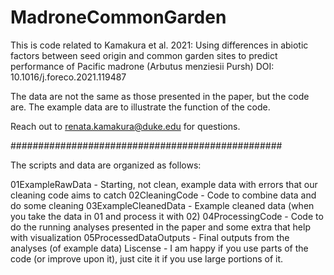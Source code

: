 # MadroneCommonGarden

This is code related to Kamakura et al. 2021: 
Using differences in abiotic factors between seed origin and common garden sites to predict performance of Pacific madrone (Arbutus menziesii Pursh)
DOI: 10.1016/j.foreco.2021.119487 

The data are not the same as those presented in the paper, but the code are. The
example data are to illustrate the function of the code. 

Reach out to renata.kamakura@duke.edu for questions. 


#################################################

The scripts and data are organized as follows: 

01ExampleRawData - Starting, not clean, example data with errors that our cleaning code aims to catch
02CleaningCode - Code to combine data and do some cleaning
03ExampleCleanedData - Example cleaned data (when you take the data in 01 and process it with 02)
04ProcessingCode - Code to do the running analyses presented in the paper and some extra that help with visualization
05ProcessedDataOutputs - Final outputs from the analyses (of example data)
Liscense - I am happy if you use parts of the code (or improve upon it), just cite
it if you use large portions of it. 

